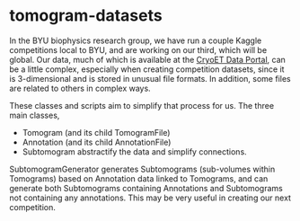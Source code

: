 # tomogram-datasets
In the BYU biophysics research group, we have run a couple Kaggle competitions local to BYU, and are working on our third, which will be global.
Our data, much of which is available at the [CryoET Data Portal](https://cryoetdataportal.czscience.com/), can be a little complex,
especially when creating competition datasets, since it is 3-dimensional and is stored in unusual file formats.
In addition, some files are related to others in complex ways.

These classes and scripts aim to simplify that process for us.
The three main classes,
 - Tomogram (and its child TomogramFile)
 - Annotation (and its child AnnotationFile)
 - Subtomogram
abstractify the data and simplify connections.

SubtomogramGenerator generates Subtomograms (sub-volumes within Tomograms) based on Annotation data linked to Tomograms,
and can generate both Subtomograms containing Annotations and Subtomograms not containing any annotations.
This may be very useful in creating our next competition.
